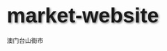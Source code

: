 # market-website
澳门台山街市
<!DOCTYPE html>
<html lang="zh">
<head>
    <meta charset="UTF-8">
    <meta name="viewport" content="width=device-width, initial-scale=1.0">
    <title>澳门台山街市市政综合大楼</title>
    <style>
        * {
            margin: 0;
            padding: 0;
            box-sizing: border-box;
            font-family: 'Microsoft YaHei', 'Arial', sans-serif;
        }
        
        body {
            background-color: #f8f4e9;
            color: #333;
            line-height: 1.6;
        }
        
        header {
            background: linear-gradient(rgba(0,0,0,0.5), rgba(0,0,0,0.5)), url('IMG_4943.JPG');
            background-size: cover;
            background-position: center;
            height: 60vh;
            display: flex;
            flex-direction: column;
            justify-content: center;
            align-items: center;
            text-align: center;
            color: white;
            padding: 0 20px;
            animation: fadeIn 1.5s ease-in-out;
        }
        
        h1 {
            font-size: 3rem;
            margin-bottom: 20px;
            text-shadow: 2px 2px 4px rgba(0,0,0,0.5);
        }
        
        .subtitle {
            font-size: 1.5rem;
            max-width: 800px;
            margin-bottom: 30px;
        }
        
        .container {
            max-width: 1200px;
            margin: 0 auto;
            padding: 40px 20px;
        }
        
        .section {
            margin-bottom: 60px;
            opacity: 0;
            transform: translateY(30px);
            transition: all 0.8s ease;
        }
        
        .section.visible {
            opacity: 1;
            transform: translateY(0);
        }
        
        h2 {
            font-size: 2rem;
            color: #c12b2b;
            margin-bottom: 20px;
            padding-bottom: 10px;
            border-bottom: 2px solid #c12b2b;
        }
        
        .gallery {
            display: grid;
            grid-template-columns: repeat(auto-fit, minmax(300px, 1fr));
            gap: 20px;
            margin: 30px 0;
        }
        
        .gallery-item {
            position: relative;
            overflow: hidden;
            border-radius: 8px;
            box-shadow: 0 5px 15px rgba(0,0,0,0.1);
            transition: transform 0.3s ease;
        }
        
        .gallery-item:hover {
            transform: scale(1.03);
        }
        
        .gallery-img {
            width: 100%;
            height: 250px;
            object-fit: cover;
            display: block;
        }
        
        .gallery-caption {
            padding: 15px;
            background: white;
        }
        
        .info-box {
            background: white;
            padding: 30px;
            border-radius: 8px;
            box-shadow: 0 5px 15px rgba(0,0,0,0.1);
            margin: 30px 0;
        }
        
        .map-container {
            height: 400px;
            background: #eee;
            border-radius: 8px;
            overflow: hidden;
            margin: 30px 0;
        }
        
        footer {
            background: #333;
            color: white;
            text-align: center;
            padding: 30px;
            margin-top: 60px;
        }
        
        /* 动画效果 */
        @keyframes fadeIn {
            from { opacity: 0; }
            to { opacity: 1; }
        }
        
        /* 响应式调整 */
        @media (max-width: 768px) {
            h1 {
                font-size: 2rem;
            }
            
            .subtitle {
                font-size: 1.2rem;
            }
            
            .gallery {
                grid-template-columns: 1fr;
            }
        }
    </style>
</head>
<body>
    <header>
        <h1>澳门台山街市市政综合大楼</h1>
        <p class="subtitle">COMPLEXO MUNICIPAL DE MERCADO DE TAI SAN</p>
    </header>
    
    <div class="container">
        <section class="section" id="about">
            <div class="info-box">
                <h2>关于台山街市</h2>
                <p>台山街市市政综合大楼是澳门北区重要的市政设施，集街市、社区设施于一体，为周边居民提供便利的生活服务。</p>
                <p>大楼建筑融合了现代与传统元素，体现了澳门中西文化交融的特色。</p>
                
                <div class="gallery">
                    <div class="gallery-item">
                        <img src="IMG_4943.JPG" alt="台山街市外观" class="gallery-img">
                        <div class="gallery-caption">
                            <h3>街市外观</h3>
                            <p>台山街市市政综合大楼建筑外观</p>
                        </div>
                    </div>
                    
                    <div class="gallery-item">
                        <img src="IMG_4945.JPG" alt="台山街市标识" class="gallery-img">
                        <div class="gallery-caption">
                            <h3>街市标识</h3>
                            <p>台山街市市政综合大楼官方标识</p>
                        </div>
                    </div>
                </div>
            </div>
        </section>
        
        <section class="section" id="facilities">
            <div class="info-box">
                <h2>设施与服务</h2>
                <p>台山街市市政综合大楼提供多种便民设施和服务：</p>
                <ul>
                    <li>新鲜食材市场</li>
                    <li>熟食中心</li>
                    <li>社区活动中心</li>
                    <li>政府服务窗口</li>
                    <li>公共休息区</li>
                </ul>
                
                <div class="gallery">
                    <div class="gallery-item">
                        <img src="IMG_4944.JPG" alt="街市平面图" class="gallery-img">
                        <div class="gallery-caption">
                            <h3>街市平面图</h3>
                            <p>台山街市各层功能分布示意图</p>
                        </div>
                    </div>
                </div>
            </div>
        </section>
        
        <section class="section" id="location">
            <div class="info-box">
                <h2>位置与交通</h2>
                <p>地址：澳门台山巴波沙大马路</p>
                <p>交通方式：</p>
                <ul>
                    <li>巴士：1A、3、10、10B、10X、28B、29、30、34路可达</li>
                    <li>附近地标：台山平民大厦、澳门工联职业技术中学</li>
                </ul>
                
                <div class="map-container">
                    <!-- 这里可以嵌入Google地图 -->
                    <iframe src="https://www.google.com/maps/embed?pb=!1m18!1m12!1m3!1d3691.185366633647!2d113.5423143154454!3d22.31397234936325!2m3!1f0!2f0!3f0!3m2!1i1024!2i768!4f13.1!3m3!1m2!1s0x34040754a95a7a1b%3A0x5c5f5e5a5a5a5a5a!2z5Y-w5YyX6Zuy5Y2X5YyX5biC5aSn5a6J5Z-O5a6J5Y2X!5e0!3m2!1szh-CN!2sm!4v1620000000000!5m2!1szh-CN!2sm" width="100%" height="100%" style="border:0;" allowfullscreen="" loading="lazy"></iframe>
                </div>
            </div>
        </section>
    </div>
    
    <footer>
        <p>© 2023 澳门台山街市市政综合大楼 | 官方网站</p>
        <p>联系电话：+853 2888 8888</p>
    </footer>
    
    <script>
        // 滚动动画效果
        document.addEventListener('DOMContentLoaded', function() {
            const sections = document.querySelectorAll('.section');
            
            const observer = new IntersectionObserver((entries) => {
                entries.forEach(entry => {
                    if (entry.isIntersecting) {
                        entry.target.classList.add('visible');
                    }
                });
            }, {threshold: 0.1});
            
            sections.forEach(section => {
                observer.observe(section);
            });
        });
    </script>
</body>
</html>